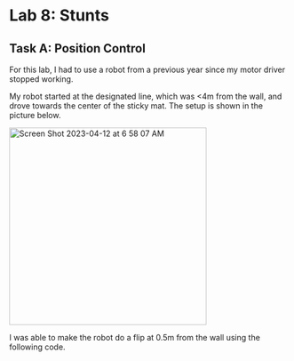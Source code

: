 # Lab 8: Stunts

## Task A: Position Control

For this lab, I had to use a robot from a previous year since my motor driver stopped working. 

My robot started at the designated line, which was <4m from the wall, and drove towards the center of the sticky mat. The setup is shown in the picture below.

<img width="355" alt="Screen Shot 2023-04-12 at 6 58 07 AM" src="https://user-images.githubusercontent.com/123786420/231437770-4005b32c-9b19-42f4-a5b9-05416b1dc104.png">

I was able to make the robot do a flip at 0.5m from the wall using the following code.

<script src="https://gist.github.com/sarika2446/51485a629df627ade8af4f6ed2402c3a.js"></script>

